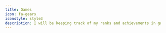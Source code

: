 ```yaml
---
title: Games
icon: fa-gears
iconstyle: style3
description: I will be keeping track of my ranks and achievements in games. This will be from divisions in "League of Legends" to challenge runs on "Dark Souls".
---
```

